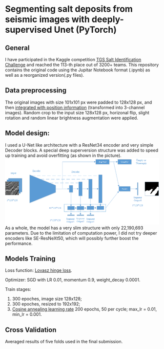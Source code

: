 # Segmenting salt deposits from seismic images with deeply-supervised Unet (PyTorch)

## General
I have participated in the Kaggle competition [TGS Salt Identification Challenge](https://www.kaggle.com/c/tgs-salt-identification-challenge) and reached the 113-th place out of 3200+ teams. This repository contains the original code using the Jupitar Notebook format (.ipynb) as well as a reorganized version(.py files).

## Data preprocessing
The original images with size 101x101 px were padded to 128x128 px, and then [integrated with position information](https://eng.uber.com/coordconv/) (transformed into 3-channel images). Random crop to the input size 128x128 px, horizonal flip, slight rotation and random linear brightness augmentation were applied.

## Model design:
I used a U-Net like architecture with a ResNet34 encoder and very simple Decoder blocks. A special deep superversion structure was added to speed up training and avoid overfitting (as shown in the picture). ![General scheme](saltdeeps.png)As a whole, the model has a very slim structure with only 22,190,693 parameters. Due to the limitation of computation power, I did not try deeper encoders like SE-ResNeXt50, which will possibly further boost the performance.

## Models Training
Loss function: [Lovasz hinge loss](https://arxiv.org/abs/1705.08790).

Optimizer: SGD with LR 0.01, momentum 0.9, weight_decay 0.0001.

Train stages:

1) 300 epoches, image size 128x128;
2) 300 epoches, resized to 192x192;
3) [Cosine annealing learning rate](https://openreview.net/forum?id=BJYwwY9ll) 200 epochs, 50 per cycle; max_lr = 0.01, min_lr = 0.001.

## Cross Validation
Averaged results of five folds used in the final submission.

